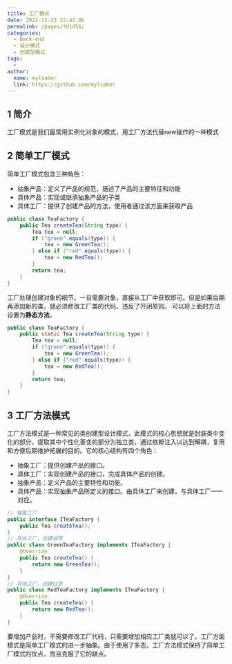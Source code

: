 ```yaml
---
title: 工厂模式
date: 2022-12-23 22:47:06
permalink: /pages/fd1d56/
categories:
  - back-end
  - 设计模式
  - 创建型模式
tags:
  - 
author: 
  name: mylsaber
  link: https://github.com/mylsaber
---
```

## 1 简介
工厂模式是我们最常用实例化对象的模式，用工厂方法代替new操作的一种模式
## 2 简单工厂模式
简单工厂模式包含三种角色：

- 抽象产品：定义了产品的规范，描述了产品的主要特征和功能
- 具体产品：实现或继承抽象产品的子类
- 具体工厂：提供了创建产品的方法，使用者通过该方面来获取产品
```java
public class TeaFactory {
    public Tea createTea(String type) {
        Tea tea = null;
        if ("green".equals(type)) {
            tea = new GreenTea();
        } else if ("red".equals(type)) {
            tea = new RedTea();
        }
        return tea;
    }
}
```
工厂处理创建对象的细节，一旦需要对象，直接从工厂中获取即可。但是如果后期再添加新的类，就必须修改工厂类的代码，违反了开闭原则。
可以将上面的方法设置为**静态方法**。
```java
public class TeaFactory {
    public static Tea createTea(String type) {
        Tea tea = null;
        if ("green".equals(type)) {
            tea = new GreenTea();
        } else if ("red".equals(type)) {
            tea = new RedTea();
        }
        return tea;
    }
}
```
## 3 工厂方法模式
工厂方法模式是一种常见的类创建型设计模式，此模式的核心思想就是封装类中变化的部分，提取其中个性化善变的部分为独立类，通过依赖注入以达到解耦，复用和方便后期维护拓展的目的。它的核心结构有四个角色：

- 抽象工厂：提供创建产品的接口。
- 具体工厂：实现创建产品的接口，完成具体产品的创建。
- 抽象产品：定义产品的主要特性和功能。
- 具体产品：实现抽象产品所定义的接口。由具体工厂来创建，与具体工厂一一对应。
```java
// 抽象工厂
public interface ITeaFactory {
    public Tea createTea();
}
// 具体工厂，创建绿茶
public class GreenTeaFactory implements ITeaFactory {
    @Override
    public Tea createTea() {
        return new GreenTea();
    }
}
// 具体工厂，创建红茶
public class RedTeaFactory implements ITeaFactory {
    @Override
    public Tea createTea() {
        return new RedTea();
    }
}
```
要增加产品时，不需要修改工厂代码，只需要增加相应工厂类就可以了。工厂方面模式是简单工厂模式的进一步抽象。由于使用了多态，工厂方法模式保持了简单工厂模式的优点，而且克服了它的缺点。
